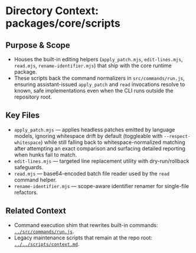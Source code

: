 # Directory Context: packages/core/scripts

## Purpose & Scope

- Houses the built-in editing helpers (`apply_patch.mjs`, `edit-lines.mjs`, `read.mjs`, `rename-identifier.mjs`) that ship with the core runtime package.
- These scripts back the command normalizers in `src/commands/run.js`, ensuring assistant-issued `apply_patch` and `read` invocations resolve to known, safe implementations even when the CLI runs outside the repository root.

## Key Files

- `apply_patch.mjs` — applies headless patches emitted by language models, ignoring whitespace drift by default (toggleable with `--respect-whitespace`) while still falling back to whitespace-normalized matching after attempting an exact comparison and surfacing detailed reporting when hunks fail to match.
- `edit-lines.mjs` — targeted line replacement utility with dry-run/rollback safeguards.
- `read.mjs` — base64-encoded batch file reader used by the `read` command helper.
- `rename-identifier.mjs` — scope-aware identifier renamer for single-file refactors.

## Related Context

- Command execution shim that rewrites built-in commands: [`../src/commands/run.js`](../src/commands/run.js).
- Legacy maintenance scripts that remain at the repo root: [`../../scripts/context.md`](../../scripts/context.md).
